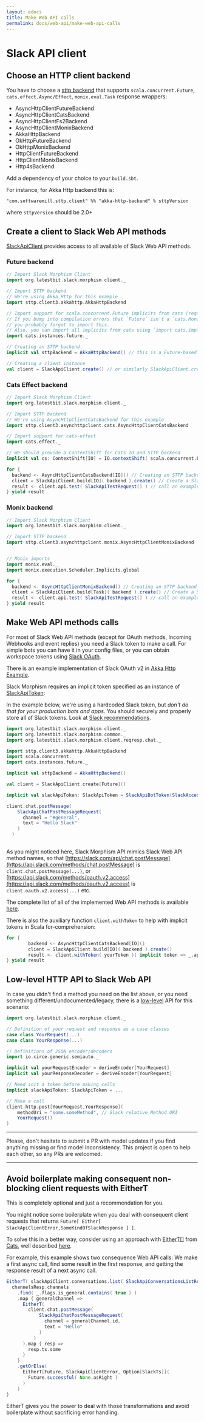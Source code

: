 ```yaml
---
layout: edocs
title: Make Web API calls
permalink: docs/web-api/make-web-api-calls
---
```

# Slack API client
## Choose an HTTP client backend

You have to choose a [sttp backend](https://sttp.readthedocs.io/en/latest/backends/summary.html) 
that supports `scala.concurrent.Future`, `cats.effect.Async/Effect`, `monix.eval.Task` response wrappers:
* AsyncHttpClientFutureBackend
* AsyncHttpClientCatsBackend
* AsyncHttpClientFs2Backend
* AsyncHttpClientMonixBackend
* AkkaHttpBackend
* OkHttpFutureBackend
* OkHttpMonixBackend
* HttpClientFutureBackend
* HttpClientMonixBackend
* Http4sBackend

Add a dependency of your choice to your `build.sbt`.

For instance, for Akka Http backend this is:
```
"com.softwaremill.sttp.client" %% "akka-http-backend" % sttpVersion
```
where `sttpVersion` should be 2.0+

## Create a client to Slack Web API methods

[SlackApiClient](/api/org/latestbit/slack/morphism/client/SlackApiClient.html) provides access 
to all available of Slack Web API methods.

### Future backend

```scala
// Import Slack Morphism Client
import org.latestbit.slack.morphism.client._

// Import STTP backend
// We're using Akka Http for this example 
import sttp.client3.akkahttp.AkkaHttpBackend

// Import support for scala.concurrent.Future implicits from cats (required if you use Future-based backend)
// If you bump into compilation errors that `Future` isn't a `cats.Monad` or `cats.MonadError`, 
// you probably forgot to import this.
// Also, you can import all implicits from cats using `import cats.implicits._` instead of this 
import cats.instances.future._

// Creating an STTP backend
implicit val sttpBackend = AkkaHttpBackend() // this is a Future-based backend

// Creating a client instance
val client = SlackApiClient.create() // or similarly SlackApiClient.create[Future]()
```

### Cats Effect backend

```scala
// Import Slack Morphism Client
import org.latestbit.slack.morphism.client._

// Import STTP backend
// We're using AsyncHttpClientCatsBackend for this example 
import sttp.client3.asynchttpclient.cats.AsyncHttpClientCatsBackend

// Import support for cats-effect
import cats.effect._

// We should provide a ContextShift for Cats IO and STTP backend
implicit val cs: ContextShift[IO] = IO.contextShift( scala.concurrent.ExecutionContext.global )

for {
  backend <- AsyncHttpClientCatsBackend[IO]() // Creating an STTP backend
  client = SlackApiClient.build[IO]( backend ).create() // Create a Slack API client
  result <- client.api.test( SlackApiTestRequest() ) // call an example method inside IO monad
} yield result

```

### Monix backend

```scala
// Import Slack Morphism Client
import org.latestbit.slack.morphism.client._

// Import STTP backend
import sttp.client3.asynchttpclient.monix.AsyncHttpClientMonixBackend


// Monix imports 
import monix.eval._
import monix.execution.Scheduler.Implicits.global

for {
  backend <- AsyncHttpClientMonixBackend() // Creating an STTP backend
  client = SlackApiClient.build[Task]( backend ).create() // Create a Slack API client
  result <- client.api.test( SlackApiTestRequest() ) // call an example method inside Task monad
} yield result

```

## Make Web API methods calls

For most of Slack Web API methods (except for OAuth methods, Incoming Webhooks and event replies) 
you need a Slack token to make a call.
For simple bots you can have it in your config files, or you can obtain workspace tokens 
using [Slack OAuth](https://api.slack.com/docs/oauth).

There is an example implementation of Slack OAuth v2 in [Akka Http Example](akka-http).

Slack Morphism requires an implicit token specified as an instance of 
[SlackApiToken](/api/org/latestbit/slack/morphism/client/SlackApiToken.html):

In the example below, we're using a hardcoded Slack token, 
but *don't do that for your production bots and apps*. 
You should securely and properly store all of Slack tokens.
Look at [Slack recommendations](https://api.slack.com/docs/oauth-safety).

```scala
import org.latestbit.slack.morphism.client._
import org.latestbit.slack.morphism.common._
import org.latestbit.slack.morphism.client.reqresp.chat._

import sttp.client3.akkahttp.AkkaHttpBackend
import scala.concurrent._
import cats.instances.future._

implicit val sttpBackend = AkkaHttpBackend()

val client = SlackApiClient.create[Future]()

implicit val slackApiToken: SlackApiToken = SlackApiBotToken(SlackAccessTokenValue("xoxb-89....."))

client.chat.postMessage(
    SlackApiChatPostMessageRequest(
      channel = "#general",
      text = "Hello Slack"
    )
  ) 
  
```
As you might noticed here, Slack Morphism API mimics Slack Web API method names, so that
[https://slack.com/api/chat.postMessage](https://api.slack.com/methods/chat.postMessage) 
is `client.chat.postMessage(...)`, or [https://api.slack.com/methods/oauth.v2.access](https://api.slack.com/methods/oauth.v2.access) 
is `client.oauth.v2.access(...)` etc.

The complete list of all of the implemented Web API methods is available [here](/api/org/latestbit/slack/morphism/client/SlackApiClientT.html).

There is also the auxiliary function `client.withToken` to help with implicit tokens in Scala for-comprehension:

```scala
for {
        backend <- AsyncHttpClientCatsBackend[IO]()
        client = SlackApiClient.build[IO]( backend ).create()
        result <- client.withToken( yourToken )( implicit token => _.api.test( SlackApiTestRequest() ) )
} yield result
```

## Low-level HTTP API to Slack Web API
In case you didn't find a method you need on the list above, 
or you need something different/undocumented/legacy, 
there is a [low-level](/api/org/latestbit/slack/morphism/client/impl/SlackApiHttpProtocolSupport$http$.html) 
API for this scenario:

```scala
import org.latestbit.slack.morphism.client._

// Definition of your request and response as a case classes
case class YourRequest(...)
case class YourResponse(...)

// Definitions of JSON encoder/decoders
import io.circe.generic.semiauto._

implicit val yourRequestEncoder = deriveEncoder[YourRequest] 
implicit val yourResponseDecoder = deriveEncoder[YourRequest]

// Need init a token before making calls
implicit slackApiToken: SlackApiToken = ...

// Make a call
client.http.post[YourRequest,YourResponse](
    methodUri = "some.someMethod", // Slack relative Method URI 
    YourRequest()
)
```

---

Please, don't hesitate to submit a PR with model updates if you find anything missing or find model inconsistency.
This project is open to help each other, so any PRs are welcomed.

---

## Avoid boilerplate making consequent non-blocking client requests with EitherT

This is completely optional and just a recommendation for you.

You might notice some boilerplate when you deal with consequent client requests that returns `Future[ Either[ SlackApiClientError,SomeKindOfSlackResponse ] ]`.

To solve this in a better way, consider using an approach with [EitherT[]](https://typelevel.org/cats/datatypes/eithert.html) from 
[Cats](https://typelevel.org/cats/), well described [here](http://eed3si9n.com/herding-cats/stacking-future-and-either.html).

For example, this example shows two consequence Web API calls:
We make a first async call, find some result in the first response, and 
getting the response result of a next async call. 

```scala
EitherT( slackApiClient.conversations.list( SlackApiConversationsListRequest() ) ).flatMap { channelsResp =>
  channelsResp.channels
    .find( _.flags.is_general.contains( true ) )
    .map { generalChannel =>
      EitherT(
        client.chat.postMessage(
            SlackApiChatPostMessageRequest(
              channel = generalChannel.id,
              text = "Hello"
            )
          )
      ).map { resp =>
        resp.ts.some
      }
    }
    .getOrElse(
      EitherT[Future, SlackApiClientError, Option[SlackTs]](
        Future.successful( None.asRight )
      )
    )
}
```

EitherT gives you the power to deal with those transformations and avoid boilerplate 
without sacrificing error handling.
